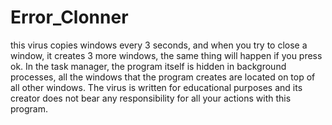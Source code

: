 # Error_Clonner
this virus copies windows every 3 seconds, and when you try to close a window, it creates 3 more windows, the same thing will happen if you press ok. In the task manager, the program itself is hidden in background processes, all the windows that the program creates are located on top of all other windows.
The virus is written for educational purposes and its creator does not bear any responsibility for all your actions with this program.
